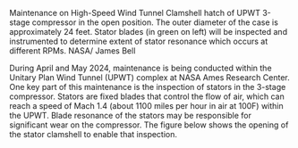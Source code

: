 Maintenance on High-Speed Wind Tunnel 
 Clamshell hatch of UPWT 3-stage compressor in the open position. The outer diameter of the case is approximately 24 feet. Stator blades (in green on left) will be inspected and instrumented to determine extent of stator resonance which occurs at different RPMs. NASA/ James Bell

During April and May 2024, maintenance is being conducted within the Unitary Plan Wind Tunnel (UPWT) complex at NASA Ames Research Center. One key part of this maintenance is the inspection of stators in the 3-stage compressor. Stators are fixed blades that control the flow of air, which can reach a speed of Mach 1.4 (about 1100 miles per hour in air at 100F) within the UPWT. Blade resonance of the stators may be responsible for significant wear on the compressor. The figure below shows the opening of the stator clamshell to enable that inspection.